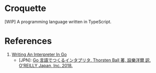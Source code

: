 # Croquette
[WIP]
A programming language written in TypeScript.

# References

1. [Writing An Interpreter In Go](https://interpreterbook.com/)
   - [JPN]: [Go 言語でつくるインタプリタ. Thorsten Ball 著, 設樂洋爾 訳. O'REILLY Japan, Inc. 2018.](https://www.oreilly.co.jp/books/9784873118222/)
